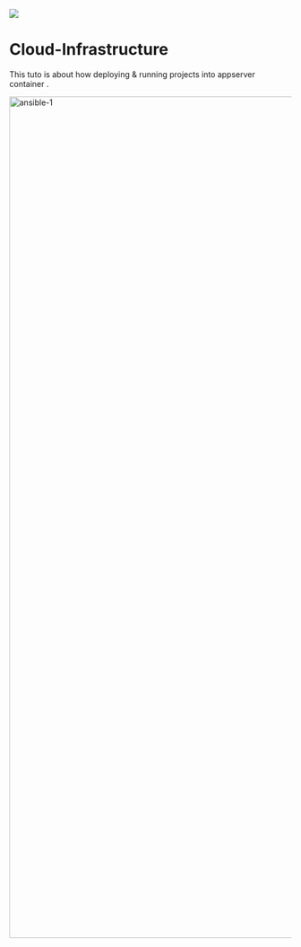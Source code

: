 <cenrer><img src="https://lucasvidelaine.files.wordpress.com/2018/05/logo-ansible1.png?w=640"></center>
# Cloud-Infrastructure
This tuto is about how deploying &amp; running projects into appserver container . 

<img src="https://i.ibb.co/XDwQVm3/ansible-1.png" alt="ansible-1" border="0" width="1500px">
